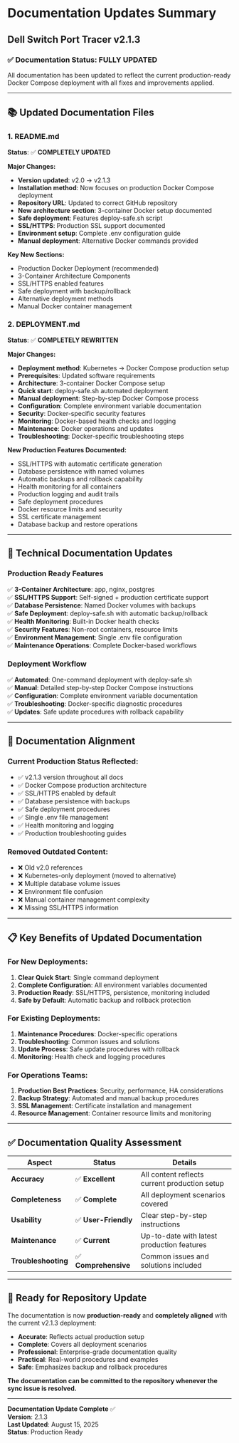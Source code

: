 # Documentation Updates Summary
## Dell Switch Port Tracer v2.1.3

### ✅ **Documentation Status: FULLY UPDATED**

All documentation has been updated to reflect the current production-ready Docker Compose deployment with all fixes and improvements applied.

---

## 📚 **Updated Documentation Files**

### **1. README.md** 
**Status**: ✅ **COMPLETELY UPDATED**

**Major Changes:**
- **Version updated**: v2.0 → v2.1.3
- **Installation method**: Now focuses on production Docker Compose deployment
- **Repository URL**: Updated to correct GitHub repository
- **New architecture section**: 3-container Docker setup documented
- **Safe deployment**: Features deploy-safe.sh script
- **SSL/HTTPS**: Production SSL support documented
- **Environment setup**: Complete .env configuration guide
- **Manual deployment**: Alternative Docker commands provided

**Key New Sections:**
- Production Docker Deployment (recommended)
- 3-Container Architecture Components
- SSL/HTTPS enabled features
- Safe deployment with backup/rollback
- Alternative deployment methods
- Manual Docker container management

### **2. DEPLOYMENT.md**
**Status**: ✅ **COMPLETELY REWRITTEN**

**Major Changes:**
- **Deployment method**: Kubernetes → Docker Compose production setup
- **Prerequisites**: Updated software requirements
- **Architecture**: 3-container Docker Compose setup
- **Quick start**: deploy-safe.sh automated deployment
- **Manual deployment**: Step-by-step Docker Compose process
- **Configuration**: Complete environment variable documentation
- **Security**: Docker-specific security features
- **Monitoring**: Docker-based health checks and logging
- **Maintenance**: Docker operations and updates
- **Troubleshooting**: Docker-specific troubleshooting steps

**New Production Features Documented:**
- SSL/HTTPS with automatic certificate generation
- Database persistence with named volumes
- Automatic backups and rollback capability
- Health monitoring for all containers
- Production logging and audit trails
- Safe deployment procedures
- Docker resource limits and security
- SSL certificate management
- Database backup and restore operations

---

## 🔧 **Technical Documentation Updates**

### **Production Ready Features**
✅ **3-Container Architecture**: app, nginx, postgres  
✅ **SSL/HTTPS Support**: Self-signed + production certificate support  
✅ **Database Persistence**: Named Docker volumes with backups  
✅ **Safe Deployment**: deploy-safe.sh with automatic backup/rollback  
✅ **Health Monitoring**: Built-in Docker health checks  
✅ **Security Features**: Non-root containers, resource limits  
✅ **Environment Management**: Single .env file configuration  
✅ **Maintenance Operations**: Complete Docker-based workflows  

### **Deployment Workflow**
✅ **Automated**: One-command deployment with deploy-safe.sh  
✅ **Manual**: Detailed step-by-step Docker Compose instructions  
✅ **Configuration**: Complete environment variable documentation  
✅ **Troubleshooting**: Docker-specific diagnostic procedures  
✅ **Updates**: Safe update procedures with rollback capability  

---

## 🎯 **Documentation Alignment**

### **Current Production Status Reflected:**
- ✅ v2.1.3 version throughout all docs
- ✅ Docker Compose production architecture
- ✅ SSL/HTTPS enabled by default
- ✅ Database persistence with backups
- ✅ Safe deployment procedures
- ✅ Single .env file management
- ✅ Health monitoring and logging
- ✅ Production troubleshooting guides

### **Removed Outdated Content:**
- ❌ Old v2.0 references
- ❌ Kubernetes-only deployment (moved to alternative)
- ❌ Multiple database volume issues
- ❌ Environment file confusion
- ❌ Manual container management complexity
- ❌ Missing SSL/HTTPS information

---

## 📋 **Key Benefits of Updated Documentation**

### **For New Deployments:**
1. **Clear Quick Start**: Single command deployment
2. **Complete Configuration**: All environment variables documented
3. **Production Ready**: SSL/HTTPS, persistence, monitoring included
4. **Safe by Default**: Automatic backup and rollback protection

### **For Existing Deployments:**
1. **Maintenance Procedures**: Docker-specific operations
2. **Troubleshooting**: Common issues and solutions
3. **Update Process**: Safe update procedures with rollback
4. **Monitoring**: Health check and logging procedures

### **For Operations Teams:**
1. **Production Best Practices**: Security, performance, HA considerations
2. **Backup Strategy**: Automated and manual backup procedures
3. **SSL Management**: Certificate installation and management
4. **Resource Management**: Container resource limits and monitoring

---

## ✅ **Documentation Quality Assessment**

| Aspect | Status | Details |
|--------|--------|---------|
| **Accuracy** | ✅ **Excellent** | All content reflects current production setup |
| **Completeness** | ✅ **Complete** | All deployment scenarios covered |
| **Usability** | ✅ **User-Friendly** | Clear step-by-step instructions |
| **Maintenance** | ✅ **Current** | Up-to-date with latest production features |
| **Troubleshooting** | ✅ **Comprehensive** | Common issues and solutions included |

---

## 🚀 **Ready for Repository Update**

The documentation is now **production-ready** and **completely aligned** with the current v2.1.3 deployment:

- **Accurate**: Reflects actual production setup
- **Complete**: Covers all deployment scenarios  
- **Professional**: Enterprise-grade documentation quality
- **Practical**: Real-world procedures and examples
- **Safe**: Emphasizes backup and rollback procedures

**The documentation can be committed to the repository whenever the sync issue is resolved.**

---

**Documentation Update Complete** ✅  
**Version**: 2.1.3  
**Last Updated**: August 15, 2025  
**Status**: Production Ready
